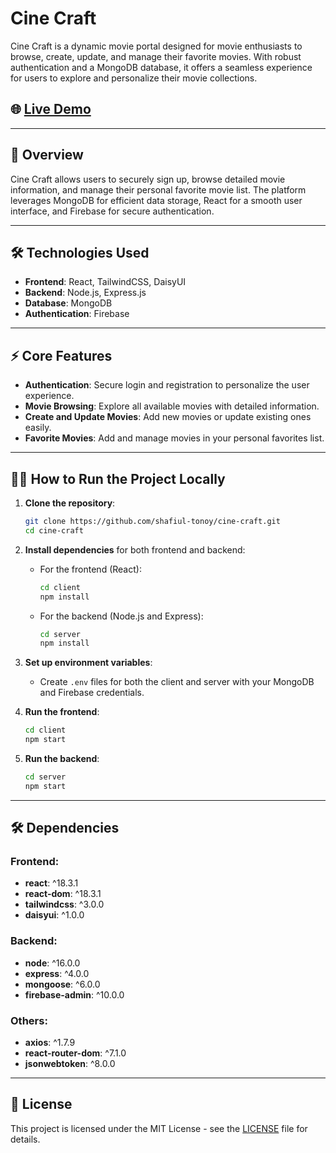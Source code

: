 # Cine Craft

Cine Craft is a dynamic movie portal designed for movie enthusiasts to browse, create, update, and manage their favorite movies. With robust authentication and a MongoDB database, it offers a seamless experience for users to explore and personalize their movie collections.

## 🌐 [Live Demo](https://shafiul-a10.web.app/)

---

## 🚀 Overview

Cine Craft allows users to securely sign up, browse detailed movie information, and manage their personal favorite movie list. The platform leverages MongoDB for efficient data storage, React for a smooth user interface, and Firebase for secure authentication.

---

## 🛠 Technologies Used

- **Frontend**: React, TailwindCSS, DaisyUI
- **Backend**: Node.js, Express.js
- **Database**: MongoDB
- **Authentication**: Firebase

---

## ⚡ Core Features

- **Authentication**: Secure login and registration to personalize the user experience.
- **Movie Browsing**: Explore all available movies with detailed information.
- **Create and Update Movies**: Add new movies or update existing ones easily.
- **Favorite Movies**: Add and manage movies in your personal favorites list.
  
---

## 🧑‍💻 How to Run the Project Locally

1. **Clone the repository**:
    ```sh
    git clone https://github.com/shafiul-tonoy/cine-craft.git
    cd cine-craft
    ```

2. **Install dependencies** for both frontend and backend:
    - For the frontend (React):
      ```sh
      cd client
      npm install
      ```
    - For the backend (Node.js and Express):
      ```sh
      cd server
      npm install
      ```

3. **Set up environment variables**:
    - Create `.env` files for both the client and server with your MongoDB and Firebase credentials.

4. **Run the frontend**:
    ```sh
    cd client
    npm start
    ```

5. **Run the backend**:
    ```sh
    cd server
    npm start
    ```

---

## 🛠 Dependencies

### Frontend:
- **react**: ^18.3.1
- **react-dom**: ^18.3.1
- **tailwindcss**: ^3.0.0
- **daisyui**: ^1.0.0

### Backend:
- **node**: ^16.0.0
- **express**: ^4.0.0
- **mongoose**: ^6.0.0
- **firebase-admin**: ^10.0.0

### Others:
- **axios**: ^1.7.9
- **react-router-dom**: ^7.1.0
- **jsonwebtoken**: ^8.0.0

---

## 📄 License

This project is licensed under the MIT License - see the [LICENSE](LICENSE) file for details.
